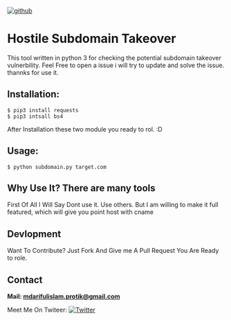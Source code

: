 [![github](https://img.shields.io/badge/Version%3A-1.0-brightgreen.svg)](https://github.com/arifulprotik/sub-domain-takeover/)
# Hostile Subdomain Takeover 
This tool written in python 3 for checking the potential subdomain takeover vulnerbility. Feel Free to open a issue i will try to update and solve the issue. 
thannks for use it.

## Installation:
    $ pip3 install requests
    $ pip3 intsall bs4
After Installation these two module you ready to rol. :D 
## Usage:
    $ python subdomain.py target.com
## Why Use It? There are many tools
First Of All I Will Say Dont use it. Use others. 
But I am willing to make it full featured, which will give you point host with cname

## Devlopment 
Want To Contribute? 
Just Fork  And Give me  A Pull Request You Are Ready to role. 

## Contact 
**Mail: mdarifulislam.protik@gmail.com**


Meet Me On Twiteer: [![Twitter](https://img.shields.io/badge/twitter-@ArifulProtik-blue.svg)](https://twitter.com/ArifulProtik)
